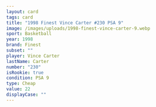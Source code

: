 ```yaml
---
layout: card
tags: card
title: "1998 Finest Vince Carter #230 PSA 9"
image: /images/uploads/1998-finest-vince-carter-9.webp
sport: Basketball
year: 1998
brand: Finest
subset: ""
player: Vince Carter
lastName: Carter
number: "230"
isRookie: true
condition: PSA 9
type: Cheap
value: 22
displayCase: ""
---
```

